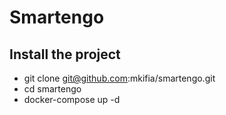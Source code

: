 # Smartengo

## Install the project

- git clone git@github.com:mkifia/smartengo.git
- cd smartengo
- docker-compose up -d
